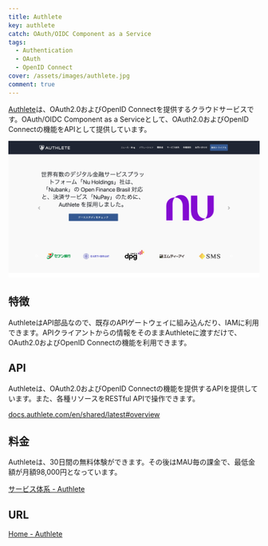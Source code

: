 ```yaml
---
title: Authlete
key: authlete
catch: OAuth/OIDC Component as a Service
tags:
  - Authentication
  - OAuth
  - OpenID Connect
cover: /assets/images/authlete.jpg
comment: true
---
```


[Authlete](https://www.authlete.com/ja/)は、OAuth2.0およびOpenID Connectを提供するクラウドサービスです。OAuth/OIDC Component as a Serviceとして、OAuth2.0およびOpenID Connectの機能をAPIとして提供しています。

[![AuthleteのWebサイト](/assets/images/authlete.jpg)](https://www.authlete.com/ja/)

<!--more-->

## 特徴

AuthleteはAPI部品なので、既存のAPIゲートウェイに組み込んだり、IAMに利用できます。APIクライアントからの情報をそのままAuthleteに渡すだけで、OAuth2.0およびOpenID Connectの機能を利用できます。

## API

Authleteは、OAuth2.0およびOpenID Connectの機能を提供するAPIを提供しています。また、各種リソースをRESTful APIで操作できます。

[docs.authlete.com/en/shared/latest#overview](https://docs.authlete.com/en/shared/latest#overview)

## 料金

Authleteは、30日間の無料体験ができます。その後はMAU毎の課金で、最低金額が月額98,000円となっています。

[サービス体系 - Authlete](https://www.authlete.com/ja/pricing/)

## URL

[Home - Authlete](https://www.authlete.com/ja/)
